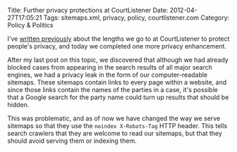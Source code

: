 Title: Further privacy protections at CourtListener
Date: 2012-04-27T17:05:21
Tags: sitemaps.xml, privacy, policy, courtlistener.com
Category: Policy & Politics


I've [written previously][1] about the lengths we go to at CourtListener to
protect people's privacy, and today we completed one more privacy enhancement. 

After my last post on this topic, we discovered that although we had 
already blocked cases from appearing in the search results of all major 
search engines, we had a privacy leak in the form of our computer-readable 
sitemaps. These sitemaps contain links to every page within a website, 
and since those links contain the names of the parties in a case, 
it's possible that a Google search for the party name could turn up results
that should be hidden.

This was problematic, and as of now we have changed the way we serve 
sitemaps so that they use the `noindex X-Robots-Tag` HTTP header. This tells 
search crawlers that they are welcome to read our sitemaps, 
but that they should avoid serving them or indexing them.

[1]: {filename}/respecting-privacy-while-providing-hundreds-of-thousands-of-public-documents.md
